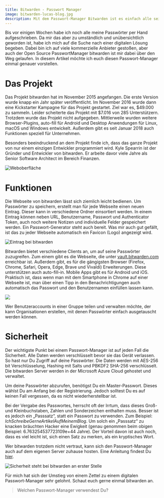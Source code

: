 ```yaml
---
title: Bitwarden - Passwort Manager
image: bitwarden-lucas-blog.jpg
description: Mit dem Passwort-Manager Bitwarden ist es einfach alle seine Passwörter sicher zu verwalten. Dafür gibt es Client für alle gängigen Platformen.
---
```


Bis vor einigen Wochen habe ich noch alle meine Passwörter per Hand aufgeschrieben. Da mir das aber zu umständlich und unübersichtlich geworden ist, habe ich mich auf die Suche nach einer digitalen Lösung begeben. Dabei bin ich auf viele kommerzielle Anbieter gestoßen, aber auch der Open Source PasswortManager bitwarden ist mir dabei über den Weg gelaufen. In diesem Artikel möchte ich euch diesen Passwort-Manager einmal genauer vorstellen.

# Das Projekt

Das Projekt bitwarden hat im November 2015 angefangen. Die erste Version wurde knapp ein Jahr später veröffentlicht. Im November 2016 wurde dann eine Kickstarter Kampagne für das Projekt gestartet. Ziel war es, $49.000 zu sammeln. Leider scheiterte das Projekt mit $7.016 von 285 Unterstützern. Trotzdem wurde das Projekt nicht aufgegeben. Mittlerweile wurden weitere Browser-Plugins, auto-fill für Android und Desktop Anwendungen für Linux, macOS und Windows entwickelt. Außerdem gibt es seit Januar 2018 auch Funktionen speziell für Unternehmen.

Besonders beeindruckend an dem Projekt finde ich, dass das ganze Projekt von nur einem einzigen Entwickler programmiert wird. Kyle Spearrin ist der Gründer und Entwickler von bitwarden. Er arbeite davor viele Jahre als Senior Software Architect im Bereich Finanzen.

![Weboberfläche](passwort-manager-bitwarden.png)

# Funktionen

Die Webseite von bitwarden lässt sich ziemlich leicht bedienen. Um Passwörter zu speichern, erstellt man für jede Webseite einen neuen Eintrag. Dieser kann in verschiedene Ordner einsortiert werden. In einem Eintrag können neben URL, Benutzername, Passwort und Authenticator Token, auch noch weitere Notizen und individuelle Felder gespeichert werden. Ein Passwort-Generator steht auch bereit. Was mir auch gut gefällt, ist das zu jeder Webseite automatisch ein Favicon (Logo) angezeigt wird.

![Eintrag bei bitwarden](eintrag-passwort-screenshot.png)

Bitwarden bietet verschiedene Clients an, um auf seine Passwörter zuzugreifen. Zum einem gibt es die Webseite, die unter [vault.bitwarden.com](https://vault.bitwarden.com) erreichbar ist. Außerdem gibt, es für die gängigsten Browser (Firefox, Chrome, Safari, Opera, Edge, Brave und Vivaldi) Erweiterungen. Diese unterstützen auch auto-fill-in. Mobile Apps gibt es für Android und iOS. Praktisch ist, dass wenn man mit dem Smartphone in Chrome auf einer Webseite ist, man über einen Tipp in den Benachrichtigungen auch automatisch das Passwort und den Benutzernamen einfüllen lassen kann.

![](devices-lucas-hild.png)

Wer Benutzeraccounts in einer Gruppe teilen und verwalten möchte, der kann Organisationen erstellen, mit denen Passwörter einfach ausgetauscht werden können.

# Sicherheit

Der wichtigste Punkt bei einem Passwort-Manager ist auf jeden Fall die Sicherheit. Alle Daten werden verschlüsselt bevor sie das Gerät verlassen. So hast nur Du Zugriff auf deine Passwörter. Die Daten werden mit AES-256 bit Verschlüsselung, Hashing mit Salts und PBKDF2 SHA-256 verschlüsselt. Die bitwarden Server werden in der Microsoft Azure Cloud gehostet und verwaltet.

Um deine Passwörter abzurufen, benötigst Du ein Master-Passwort. Dieses wählst Du am Anfang bei der Registrierung. Jedoch solltest Du es auf keinen Fall vergessen, da es nicht wiederherstellbar ist.

Bei der Vergabe des Passwortes, herrscht oft der Irrtum, dass dieses Groß- und Kleinbuchstaben, Zahlen und Sonderzeichen enthalten muss. Besser ist es jedoch ein „Passsatz“, statt ein Passwort zu verwenden. Zum Beispiel: *IchSchreibeGerneArtikelAufMeinemBlog*. Um solch ein „Passsatz“ zu knacken bräuchten Hacker eine Ewigkeit (genau genommen beim obigen Beispiel: 6.763254537723109e+44 Jahre). Der Vorteil davon ist auch noch, dass es viel leicht ist, sich einen Satz zu merken, als ein kryptisches Wort.

Wer bitwarden trotzdem nicht vertraut, kann sich den Passwort-Manager auch auf dem eigenen Server zuhause hosten. Eine Anleitung findest Du [hier](https://help.bitwarden.com/article/install-on-premise/).

![Sicherheit steht bei bitwarden an erster Stelle](bitwarden-deutsch.png)

Für mich hat sich der Umstieg von einem Zettel zu einem digitalen Passwort-Manager sehr gelohnt. Schaut euch gerne einmal bitwarden an.

> Welchen Passwort-Manager verwendest Du?
